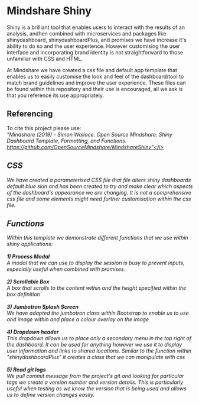 # Mindshare Shiny
Shiny is a brilliant tool that enables users to interact with the results of an analysis, andhen combined with microservices and packages like shinydashboard, shinydashboardPlus, and promises we have increase it's ability to do so and the user experience. However customising the user interface and incorporating brand identity is not straightforward to those unfamiliar with CSS and HTML.

At Mindshare we have created a css file and default app template that enables us to easily customise the look and feel of the dashboard/tool to match brand guidelines and improve the user experience. These files can be found within this repository and their use is encouraged, all we ask is that you reference its use appropriately.

## Referencing

To cite this project please use: <br> <i>\"Mindshare (2019) - Simon Wallace. Open Source Mindshare: Shiny Dashboard Template, Formatting, and Functions. https://github.com/OpenSourceMindshare/MindshareShiny"</i>

## CSS

We have created a parameterised CSS file that file alters shiny dashboards default blue skin and has been created to try and make clear which aspects of the dashboard's appearance we are changing. It is not a comprehensive css file and some elements might need further customisation within the css file.

## Functions
Within this template we demonstrate different functions that we use within shiny applications: <br><br> <b>1) Process Modal</b> <br> A modal that we can use to display the session is busy to prevent inputs, especially useful when combined with promises. <br><br><b>2) Scrollable Box</b><br>A box that scrolls to the content within and the height specified within the box definition  <br><br><b>3) Jumbotron Splash Screen</b><br> We have adapted the jumbotron class within Bootstrap to enable us to use and image within and place a colour overlay on the image <br><br><b>4) Dropdown header</b><br> This dropdown allows us to place only a secondary menu in the top right of the dashboard. It can be used for anything however we use it to display user information and links to shared locations. Similar to the function within "shinydashboardPlus" it creates a class that we can manipulate with css <br><br><b>5) Read git logs</b><br> We pull commit message from the project\'s git and looking for particular tags we create a version number and version details. This is particularly useful when testing as we know the version that is being used and allows us to define version changes easily.
